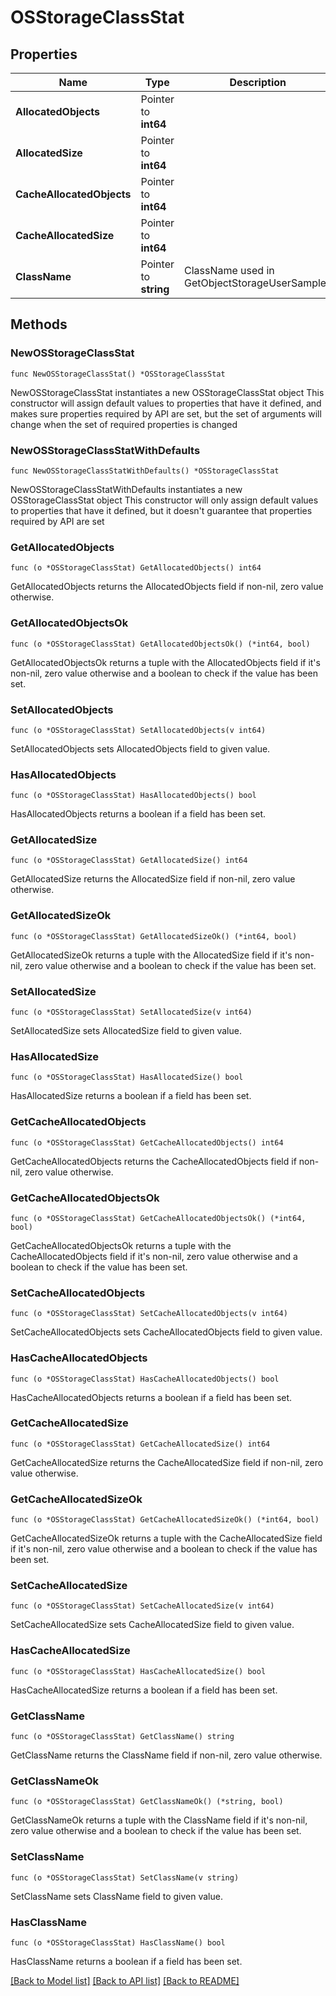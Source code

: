 # OSStorageClassStat

## Properties

Name | Type | Description | Notes
------------ | ------------- | ------------- | -------------
**AllocatedObjects** | Pointer to **int64** |  | [optional] 
**AllocatedSize** | Pointer to **int64** |  | [optional] 
**CacheAllocatedObjects** | Pointer to **int64** |  | [optional] 
**CacheAllocatedSize** | Pointer to **int64** |  | [optional] 
**ClassName** | Pointer to **string** | ClassName used in GetObjectStorageUserSamples | [optional] 

## Methods

### NewOSStorageClassStat

`func NewOSStorageClassStat() *OSStorageClassStat`

NewOSStorageClassStat instantiates a new OSStorageClassStat object
This constructor will assign default values to properties that have it defined,
and makes sure properties required by API are set, but the set of arguments
will change when the set of required properties is changed

### NewOSStorageClassStatWithDefaults

`func NewOSStorageClassStatWithDefaults() *OSStorageClassStat`

NewOSStorageClassStatWithDefaults instantiates a new OSStorageClassStat object
This constructor will only assign default values to properties that have it defined,
but it doesn't guarantee that properties required by API are set

### GetAllocatedObjects

`func (o *OSStorageClassStat) GetAllocatedObjects() int64`

GetAllocatedObjects returns the AllocatedObjects field if non-nil, zero value otherwise.

### GetAllocatedObjectsOk

`func (o *OSStorageClassStat) GetAllocatedObjectsOk() (*int64, bool)`

GetAllocatedObjectsOk returns a tuple with the AllocatedObjects field if it's non-nil, zero value otherwise
and a boolean to check if the value has been set.

### SetAllocatedObjects

`func (o *OSStorageClassStat) SetAllocatedObjects(v int64)`

SetAllocatedObjects sets AllocatedObjects field to given value.

### HasAllocatedObjects

`func (o *OSStorageClassStat) HasAllocatedObjects() bool`

HasAllocatedObjects returns a boolean if a field has been set.

### GetAllocatedSize

`func (o *OSStorageClassStat) GetAllocatedSize() int64`

GetAllocatedSize returns the AllocatedSize field if non-nil, zero value otherwise.

### GetAllocatedSizeOk

`func (o *OSStorageClassStat) GetAllocatedSizeOk() (*int64, bool)`

GetAllocatedSizeOk returns a tuple with the AllocatedSize field if it's non-nil, zero value otherwise
and a boolean to check if the value has been set.

### SetAllocatedSize

`func (o *OSStorageClassStat) SetAllocatedSize(v int64)`

SetAllocatedSize sets AllocatedSize field to given value.

### HasAllocatedSize

`func (o *OSStorageClassStat) HasAllocatedSize() bool`

HasAllocatedSize returns a boolean if a field has been set.

### GetCacheAllocatedObjects

`func (o *OSStorageClassStat) GetCacheAllocatedObjects() int64`

GetCacheAllocatedObjects returns the CacheAllocatedObjects field if non-nil, zero value otherwise.

### GetCacheAllocatedObjectsOk

`func (o *OSStorageClassStat) GetCacheAllocatedObjectsOk() (*int64, bool)`

GetCacheAllocatedObjectsOk returns a tuple with the CacheAllocatedObjects field if it's non-nil, zero value otherwise
and a boolean to check if the value has been set.

### SetCacheAllocatedObjects

`func (o *OSStorageClassStat) SetCacheAllocatedObjects(v int64)`

SetCacheAllocatedObjects sets CacheAllocatedObjects field to given value.

### HasCacheAllocatedObjects

`func (o *OSStorageClassStat) HasCacheAllocatedObjects() bool`

HasCacheAllocatedObjects returns a boolean if a field has been set.

### GetCacheAllocatedSize

`func (o *OSStorageClassStat) GetCacheAllocatedSize() int64`

GetCacheAllocatedSize returns the CacheAllocatedSize field if non-nil, zero value otherwise.

### GetCacheAllocatedSizeOk

`func (o *OSStorageClassStat) GetCacheAllocatedSizeOk() (*int64, bool)`

GetCacheAllocatedSizeOk returns a tuple with the CacheAllocatedSize field if it's non-nil, zero value otherwise
and a boolean to check if the value has been set.

### SetCacheAllocatedSize

`func (o *OSStorageClassStat) SetCacheAllocatedSize(v int64)`

SetCacheAllocatedSize sets CacheAllocatedSize field to given value.

### HasCacheAllocatedSize

`func (o *OSStorageClassStat) HasCacheAllocatedSize() bool`

HasCacheAllocatedSize returns a boolean if a field has been set.

### GetClassName

`func (o *OSStorageClassStat) GetClassName() string`

GetClassName returns the ClassName field if non-nil, zero value otherwise.

### GetClassNameOk

`func (o *OSStorageClassStat) GetClassNameOk() (*string, bool)`

GetClassNameOk returns a tuple with the ClassName field if it's non-nil, zero value otherwise
and a boolean to check if the value has been set.

### SetClassName

`func (o *OSStorageClassStat) SetClassName(v string)`

SetClassName sets ClassName field to given value.

### HasClassName

`func (o *OSStorageClassStat) HasClassName() bool`

HasClassName returns a boolean if a field has been set.


[[Back to Model list]](../README.md#documentation-for-models) [[Back to API list]](../README.md#documentation-for-api-endpoints) [[Back to README]](../README.md)


